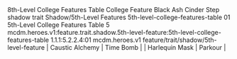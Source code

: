 <ability>
  <name>8th-Level College Features Table</name>
  <keywords>
    <keyword>College</keyword>
  </keywords>
  <type>Feature</type>
  <distance>Black Ash</distance>
  <target>Cinder Step</target>
  <metadata>
    <class>shadow</class>
    <feature_type>trait</feature_type>
    <file_dpath>Shadow/5th-Level Features</file_dpath>
    <item_id>5th-level-college-features-table</item_id>
    <item_index>01</item_index>
    <item_name>5th-Level College Features Table</item_name>
    <level>5</level>
    <scc>mcdm.heroes.v1:feature.trait.shadow.5th-level-feature:5th-level-college-features-table</scc>
    <scdc>1.1.1:5.2.2.4:01</scdc>
    <source>mcdm.heroes.v1</source>
    <type>feature/trait/shadow/5th-level-feature</type>
  </metadata>
  <effects>
    <effect type="mundane">| Caustic Alchemy | Time Bomb   |
| Harlequin Mask  | Parkour     |</effect>
  </effects>
</ability>
